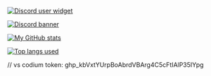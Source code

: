 <!-- ### ![](https://i.ytimg.com/vi/APX9DHvmX4o/maxresdefault.jpg)*this cat is not mine (but very cute)* -->
[![Discord user widget](https://lanyard-profile-readme.vercel.app/api/755797386030481469?hideStatus=true&idleMessage=%20)](https://aritz331.github.io/discord)

[![Discord banner](https://img.shields.io/badge/aritz331.tk/discord-0d1117?style=for-the-badge&logo=discord&logoColor=white&labelColor=0d1117)](https://aritz331.github.io/discord)

[![My GitHub stats](https://github-readme-stats.vercel.app/api?username=eltrevii&show_icons=true&theme=github_dark&title_color=ffffff&border_color=0d1117)](https://aritz331.github.io/discord)

[![Top langs used](https://github-readme-stats.vercel.app/api/top-langs/?username=eltrevii&show_icons=true&theme=github_dark&title_color=ffffff&border_color=0d1117&card_width=496)](https://aritz331.github.io/discord)

// vs codium token: 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




<!--
**aritz331/aritz331** is a ✨ _special_ ✨ repository because its `README.md` (this file) appears on your GitHub profile.

Here are some ideas to get you started:

- 🔭 I’m currently working on ...
- 🌱 I’m currently learning ...
- 👯 I’m looking to collaborate on ...
- 🤔 I’m looking for help with ...
- 💬 Ask me about ...
- 📫 How to reach me: ...
- 😄 Pronouns: ...
- ⚡ Fun fact: ...
-->
